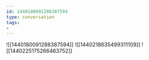 ```yaml
---
id: 1440180091288387594
type: conversation
tags:
- 
---
```

![[1440180091288387594]]
![[1440218635499311109]]
![[1440225175266463752]]

